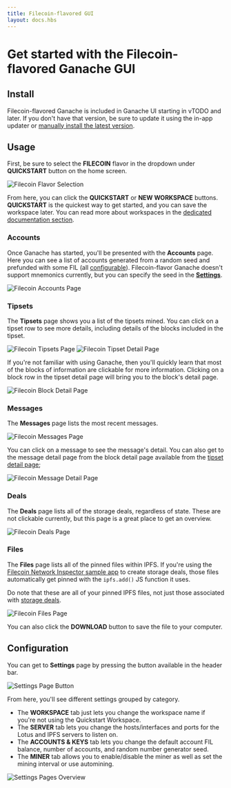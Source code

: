 ```yaml
---
title: Filecoin-flavored GUI
layout: docs.hbs
---
```

# Get started with the Filecoin-flavored Ganache GUI

## Install

Filecoin-flavored Ganache is included in Ganache UI starting in vTODO and later. If you don't have that version, be sure to update it using the in-app updater or [manually install the latest version](/docs/ganache/quickstart#1-install-ganache).

## Usage

First, be sure to select the **FILECOIN** flavor in the dropdown under **QUICKSTART** button on the home screen.

<img class="img-fluid" style="max-width: min(50rem, 100%);" src="/img/docs/ganache/filecoin/flavor-selection.png" alt="Filecoin Flavor Selection" />

From here, you can click the **QUICKSTART** or **NEW WORKSPACE** buttons. **QUICKSTART** is the quickest way to get started, and you can save the workspace later. You can read more about workspaces in the [dedicated documentation section](/docs/ganache/workspaces/the-quickstart-workspace).

### Accounts

Once Ganache has started, you'll be presented with the **Accounts** page. Here you can see a list of accounts generated from a random seed and prefunded with some FIL (all [configurable](#configuration)). Filecoin-flavor Ganache doesn't support mnemonics currently, but you can specify the seed in the [**Settings**](#configuration).

<img class="img-fluid" style="max-width: min(50rem, 100%);" src="/img/docs/ganache/filecoin/accounts.png" alt="Filecoin Accounts Page" />

### Tipsets

The **Tipsets** page shows you a list of the tipsets mined. You can click on a tipset row to see more details, including details of the blocks included in the tipset.

<img class="img-fluid" style="max-width: min(50rem, 100%);" src="/img/docs/ganache/filecoin/tipsets.png" alt="Filecoin Tipsets Page" />

<img class="img-fluid" style="max-width: min(50rem, 100%);" src="/img/docs/ganache/filecoin/tipset-detail.png" alt="Filecoin Tipset Detail Page" />

If you're not familiar with using Ganache, then you'll quickly learn that most of the blocks of information are clickable for more information. Clicking on a block row in the tipset detail page will bring you to the block's detail page.

<img class="img-fluid" style="max-width: min(50rem, 100%);" src="/img/docs/ganache/filecoin/block-detail.png" alt="Filecoin Block Detail Page" />

### Messages

The **Messages** page lists the most recent messages.

<img class="img-fluid" style="max-width: min(50rem, 100%);" src="/img/docs/ganache/filecoin/messages.png" alt="Filecoin Messages Page" />

You can click on a message to see the message's detail. You can also get to the message detail page from the block detail page available from the [tipset detail page](#tipsets);

<img class="img-fluid" style="max-width: min(50rem, 100%);" src="/img/docs/ganache/filecoin/message-detail.png" alt="Filecoin Message Detail Page" />

### Deals

The **Deals** page lists all of the storage deals, regardless of state. These are not clickable currently, but this page is a great place to get an overview.

<img class="img-fluid" style="max-width: min(50rem, 100%);" src="/img/docs/ganache/filecoin/deals.png" alt="Filecoin Deals Page" />

### Files

The **Files** page lists all of the pinned files within IPFS. If you're using the [Filecoin Network Inspector sample app](https://docs.filecoin.io/build/examples/network-inspector/overview/) to create storage deals, those files automatically get pinned with the `ipfs.add()` JS function it uses.

Do note that these are all of your pinned IPFS files, not just those associated with [storage deals](#deals).

<img class="img-fluid" style="max-width: min(50rem, 100%);" src="/img/docs/ganache/filecoin/files.png" alt="Filecoin Files Page" />

You can also click the **DOWNLOAD** button to save the file to your computer.

## Configuration

You can get to **Settings** page by pressing the <i class="fas fa-cog"></i> button available in the header bar.

<img class="img-fluid" style="max-width: min(50rem, 100%);" src="/img/docs/ganache/filecoin/cogwheel-highlight.png" alt="Settings Page Button" />

From here, you'll see different settings grouped by category.

- The **WORKSPACE** tab just lets you change the workspace name if you're not using the Quickstart Workspace.
- The **SERVER** tab lets you change the hosts/interfaces and ports for the Lotus and IPFS servers to listen on.
- The **ACCOUNTS & KEYS** tab lets you change the default account FIL balance, number of accounts, and random number generator seed.
- The **MINER** tab allows you to enable/disable the miner as well as set the mining interval or use automining.

<img class="img-fluid" style="max-width: min(50rem, 100%);" src="/img/docs/ganache/filecoin/settings.gif" alt="Settings Pages Overview" />
